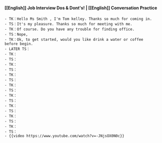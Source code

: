 #### [[English]] Job Interview Dos & Dont's! | [[English]] Conversation Practice
	- TK：Hello Ms Smith , I'm Tom kelley. Thanks so much for coming in.
	- TS：It's my pleasure. Thanks so much for meeting with me.
	- TK：Of course. Do you have any trouble for finding office.
	- TS：Nope,
	- TK：Ok, to get started, would you like drink a water or coffee before begin.
	- LATER TS：
	- TK：
	- TS：
	- TK：
	- TS：
	- TK：
	- TS：
	- TK：
	- TS：
	- TK：
	- TS：
	- TK：
	- TS：
	- TK：
	- TS：
	- TK：
	- TS：
	- {{video https://www.youtube.com/watch?v=-JNjsOX0N0c}}